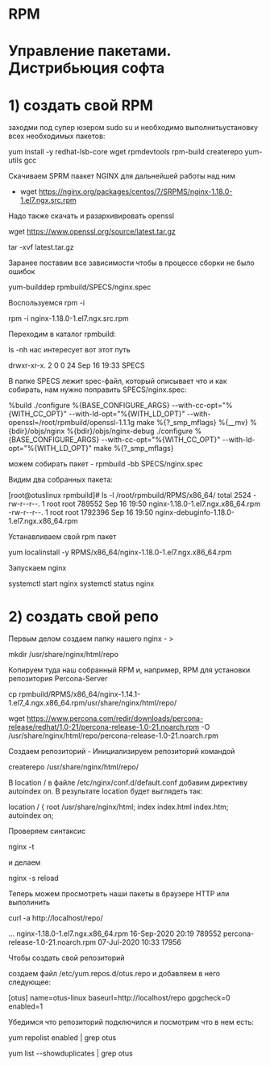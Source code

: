 # RPM
# Управление пакетами. Дистрибьюция софта

# 1) создать свой RPM

заходми под супер юзером
sudo su
и необходимо выполнитьустановку всех необходимых пакетов:

yum install -y redhat-lsb-core wget rpmdevtools rpm-build createrepo yum-utils gcc

Скачиваем SPRM паакет NGINX для дальнейшей работы над ним

* wget https://nginx.org/packages/centos/7/SRPMS/nginx-1.18.0-1.el7.ngx.src.rpm

Надо также скачать и разархивировать openssl

wget https://www.openssl.org/source/latest.tar.gz

tar -xvf latest.tar.gz

Заранее поставим все зависимости чтобы в процессе сборки не было ошибок

yum-builddep rpmbuild/SPECS/nginx.spec


Воспользуемся rpm -i

rpm -i nginx-1.18.0-1.el7.ngx.src.rpm

Переходим в каталог rpmbuild:

ls -nh
нас интересует вот этот путь 

drwxr-xr-x. 2 0 0 24 Sep 16 19:33 SPECS


В папке SPECS лежит spec-файл, который описывает что и как собирать, нам нужно поправить SPECS/nginx.spec:

%build ./configure %{BASE_CONFIGURE_ARGS}
--with-cc-opt="%{WITH_CC_OPT}"
--with-ld-opt="%{WITH_LD_OPT}"
--with-openssl=/root/rpmbuild/openssl-1.1.1g make %{?_smp_mflags} %{__mv} %{bdir}/objs/nginx
 %{bdir}/objs/nginx-debug ./configure %{BASE_CONFIGURE_ARGS}
--with-cc-opt="%{WITH_CC_OPT}"
--with-ld-opt="%{WITH_LD_OPT}" make %{?_smp_mflags}

можем собирать пакет - rpmbuild -bb SPECS/nginx.spec

Видим два собранных пакета:

[root@otuslinux rpmbuild]# ls -l /root/rpmbuild/RPMS/x86_64/
total 2524
-rw-r--r--. 1 root root 789552 Sep 16 19:50 nginx-1.18.0-1.el7.ngx.x86_64.rpm
-rw-r--r--. 1 root root 1792396 Sep 16 19:50 nginx-debuginfo-1.18.0-1.el7.ngx.x86_64.rpm

Устанавливаем свой rpm пакет

yum localinstall -y RPMS/x86_64/nginx-1.18.0-1.el7.ngx.x86_64.rpm

Запускаем nginx

systemctl start nginx 
systemctl status nginx


# 2) создать свой репо

Первым делом создаем папку нашего nginx - > 

mkdir /usr/share/nginx/html/repo

Копируем туда наш собранный RPM и, например, RPM для установки репозитория Percona-Server

cp rpmbuild/RPMS/x86_64/nginx-1.14.1-1.el7_4.ngx.x86_64.rpm/usr/share/nginx/html/repo/

wget https://www.percona.com/redir/downloads/percona-release/redhat/1.0-21/percona-release-1.0-21.noarch.rpm -O /usr/share/nginx/html/repo/percona-release-1.0-21.noarch.rpm

Создаем репозиторий -
Инициализируем репозиторий командой

createrepo /usr/share/nginx/html/repo/ 

В location / в файле /etc/nginx/conf.d/default.conf добавим директиву autoindex on. В результате location будет выглядеть так:

location / { root /usr/share/nginx/html; index index.html index.htm; autoindex on;

Проверяем синтаксис 

nginx -t 

и делаем 

nginx -s reload

Теперь можем просмотреть наши пакеты в браузере HTTP  или выполинить 

curl -a http://localhost/repo/

... nginx-1.18.0-1.el7.ngx.x86_64.rpm 16-Sep-2020 20:19 789552
percona-release-1.0-21.noarch.rpm 07-Jul-2020 10:33 17956

Чтобы создать свой репозиторий

создаем файл /etc/yum.repos.d/otus.repo и добавляем в него следующее:

[otus]
name=otus-linux
baseurl=http://localhost/repo
gpgcheck=0
enabled=1

Убедимся что репозиторий подключился и посмотрим что в нем есть:

yum repolist enabled | grep otus 

yum list --showduplicates | grep otus
